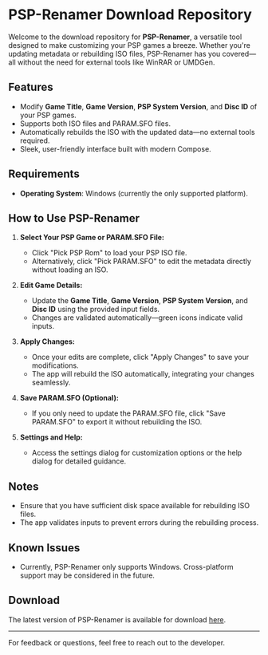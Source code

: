 # PSP-Renamer Download Repository

Welcome to the download repository for **PSP-Renamer**, a versatile tool designed to make customizing your PSP games a breeze. Whether you're updating metadata or rebuilding ISO files, PSP-Renamer has you covered—all without the need for external tools like WinRAR or UMDGen.

## Features
- Modify **Game Title**, **Game Version**, **PSP System Version**, and **Disc ID** of your PSP games.
- Supports both ISO files and PARAM.SFO files.
- Automatically rebuilds the ISO with the updated data—no external tools required.
- Sleek, user-friendly interface built with modern Compose.

## Requirements
- **Operating System**: Windows (currently the only supported platform).

## How to Use PSP-Renamer

1. **Select Your PSP Game or PARAM.SFO File:**
   - Click "Pick PSP Rom" to load your PSP ISO file.
   - Alternatively, click "Pick PARAM.SFO" to edit the metadata directly without loading an ISO.

2. **Edit Game Details:**
   - Update the **Game Title**, **Game Version**, **PSP System Version**, and **Disc ID** using the provided input fields. 
   - Changes are validated automatically—green icons indicate valid inputs.

3. **Apply Changes:**
   - Once your edits are complete, click "Apply Changes" to save your modifications.
   - The app will rebuild the ISO automatically, integrating your changes seamlessly.

4. **Save PARAM.SFO (Optional):**
   - If you only need to update the PARAM.SFO file, click "Save PARAM.SFO" to export it without rebuilding the ISO.

5. **Settings and Help:**
   - Access the settings dialog for customization options or the help dialog for detailed guidance.

## Notes
- Ensure that you have sufficient disk space available for rebuilding ISO files.
- The app validates inputs to prevent errors during the rebuilding process.

## Known Issues
- Currently, PSP-Renamer only supports Windows. Cross-platform support may be considered in the future.

## Download
The latest version of PSP-Renamer is available for download [here](https://github.com/kys0ff/PSP-Renamer/releases/tag/v1.0.0).

---
For feedback or questions, feel free to reach out to the developer.
